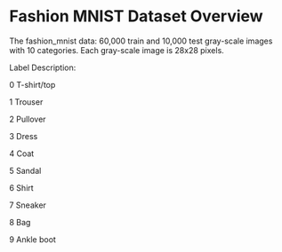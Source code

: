 # Fashion MNIST Dataset Overview


The fashion_mnist data: 60,000 train and 10,000 test gray-scale images with 10 categories. Each gray-scale image is 28x28 pixels.

Label Description:

0 T-shirt/top

1 Trouser

2 Pullover

3 Dress

4 Coat

5 Sandal

6 Shirt

7 Sneaker

8 Bag

9 Ankle boot

